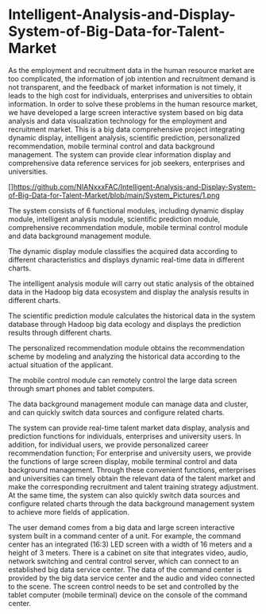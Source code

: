 # Intelligent-Analysis-and-Display-System-of-Big-Data-for-Talent-Market
 
As the employment and recruitment data in the human resource market are too complicated, the information of job intention and recruitment demand is not transparent, and the feedback of market information is not timely, it leads to the high cost for individuals, enterprises and universities to obtain information. In order to solve these problems in the human resource market, we have developed a large screen interactive system based on big data analysis and data visualization technology for the employment and recruitment market. This is a big data comprehensive project integrating dynamic display, intelligent analysis, scientific prediction, personalized recommendation, mobile terminal control and data background management. The system can provide clear information display and comprehensive data reference services for job seekers, enterprises and universities.

[]https://github.com/NIANxxxFAC/Intelligent-Analysis-and-Display-System-of-Big-Data-for-Talent-Market/blob/main/System_Pictures/1.png

The system consists of 6 functional modules, including dynamic display module, intelligent analysis module, scientific prediction module, comprehensive recommendation module, mobile terminal control module and data background management module.

The dynamic display module classifies the acquired data according to different characteristics and displays dynamic real-time data in different charts.

The intelligent analysis module will carry out static analysis of the obtained data in the Hadoop big data ecosystem and display the analysis results in different charts.

The scientific prediction module calculates the historical data in the system database through Hadoop big data ecology and displays the prediction results through different charts.

The personalized recommendation module obtains the recommendation scheme by modeling and analyzing the historical data according to the actual situation of the applicant.

The mobile control module can remotely control the large data screen through smart phones and tablet computers.

The data background management module can manage data and cluster, and can quickly switch data sources and configure related charts.

The system can provide real-time talent market data display, analysis and prediction functions for individuals, enterprises and university users. In addition, for individual users, we provide personalized career recommendation function; For enterprise and university users, we provide the functions of large screen display, mobile terminal control and data background management. Through these convenient functions, enterprises and universities can timely obtain the relevant data of the talent market and make the corresponding recruitment and talent training strategy adjustment. At the same time, the system can also quickly switch data sources and configure related charts through the data background management system to achieve more fields of application.

The user demand comes from a big data and large screen interactive system built in a command center of a unit. For example, the command center has an integrated (16:3) LED screen with a width of 16 meters and a height of 3 meters. There is a cabinet on site that integrates video, audio, network switching and central control server, which can connect to an established big data service center. The data of the command center is provided by the big data service center and the audio and video connected to the scene. The screen control needs to be set and controlled by the tablet computer (mobile terminal) device on the console of the command center.
